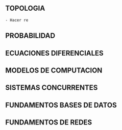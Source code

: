 ## TOPOLOGIA
    - Hacer re
## PROBABILIDAD 
## ECUACIONES DIFERENCIALES 
## MODELOS DE COMPUTACION
## SISTEMAS CONCURRENTES 
## FUNDAMENTOS BASES DE DATOS
## FUNDAMENTOS DE REDES 
